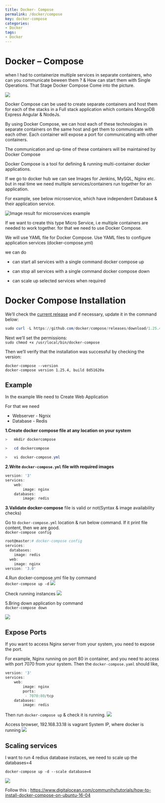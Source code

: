 ```yaml
---
title: Docker- Compose
permalink: /docker/compose
key: docker-compose
categories:
- Docker
tags:
- Docker
---
```



Docker – Compose
================

when I had to containerize multiple services in separate containers, who can you
communicate beween them ? & How can start them with Single Operations. That
Stage Docker Compose Come into the picture.

![](media/f8b926cbae6405db810fa19f74b9c105.png)

Docker Compose can be used to create separate containers and host them for each
of the stacks in a Full stack application which contains MongoDB Express Angular
& NodeJs.

By using Docker Compose, we can host each of these technologies in separate
containers on the same host and get them to communicate with each other. Each
container will expose a port for communicating with other containers.

The communication and up-time of these containers will be maintained by Docker
Compose

Docker Compose is a tool for defining & running multi-container docker
applications.

If we go to docker hub we can see Images for Jenkins, MySQL, Nginx etc. but in
real time we need multiple services/containers run together for an application.

For example, see below microservice, which have independent Database & their
application service.

![Image result for microservices example](media/38beaeb5157d4507052be93cd52185fc.jpg)

If we want to create this type Micro Service, i.e multiple containers are needed
to work together. for that we need to use Docker Compose.

We will use YAML file for Docker Compose. Use YAML files to configure
application services (docker-compose.yml)

we can do

-   can start all services with a single command docker compose up

-   can stop all services with a single command docker compose down

-   can scale up selected services when required



# Docker Compose Installation


We’ll check the [current release](https://github.com/docker/compose/releases)
and if necessary, update it in the command below: 
```powershell
sudo curl -L https://github.com/docker/compose/releases/download/1.25.4/docker-compose-`uname -s`-`uname -m` -o /usr/local/bin/docker-compose
```


Next we’ll set the permissions:  
`sudo chmod +x /usr/local/bin/docker-compose`


Then we’ll verify that the installation was successful by checking the version:
```
docker-compose --version
docker-compose version 1.25.4, build 8d51620a
```





## Example


In the example We need to Create Web Application

For that we need
-   Webserver - Ngnix
-   Database - Redis


**1.Create docker compose file at any location on your system**
```powershell
>   mkdir dockercompose

>   cd dockercompose

>   vi docker-compose.yml
```


**2.Write `docker-compose.yml` file with required images**
```powershell
version: '3'
services:
    web:
        image: nginx
    databases:
        image: redis
```



**3.Validate docker-compose** file is valid or not(Syntax & image availability
checks)

Go to `docker-compose.yml` location & run below command. If it print file content,
then we are good.  
`docker-compose config`

```powershell
root@master:# docker-compose config
services:
  databases:
    image: redis
  web:
    image: nginx
version: '3.0'
```

4.Run docker-compose.yml file by command  
`docker-compose up -d`
![](media/3bc516876581bab0f5c5112b802d706d.png)

Check running instances
![](media/341db0f80a8dce1185bdf13d1c8146b9.png)



5.Bring down application by command  
`docker-compose down`

![](media/c0cd598c590236fdeab3efb8652bd881.png)



## Expose Ports

If you want to access Nginx server from your system, you need to expose the
port.

For example, Nginx running on port 80 in container, and you need to access with
port 7070 from your system. Then the `docker-compose.yaml` should like,
```powershell
version: '3'
services:
    web:
        image: nginx
        ports:
         - 7070:80/tcp
    databases:
        image: redis
```


Then run `docker-compose up` & check it is running.
![](media/7989bfb29e6e758c4a18ce7df97f36a5.png)

Access browser, 192.168.33.18 is vagrant System IP, where docker is running
![](media/159659877d609f4af7a8761f6450acfe.png)




Scaling services
----------------

I want to run 4 redius database instaces, we need to scale up the databases=4

`docker-compose up -d --scale database=4`

![](media/893dac8c78cabd510a2230ee263f6cdc.png)



Follow this : <https://www.digitalocean.com/community/tutorials/how-to-install-docker-compose-on-ubuntu-16-04>
